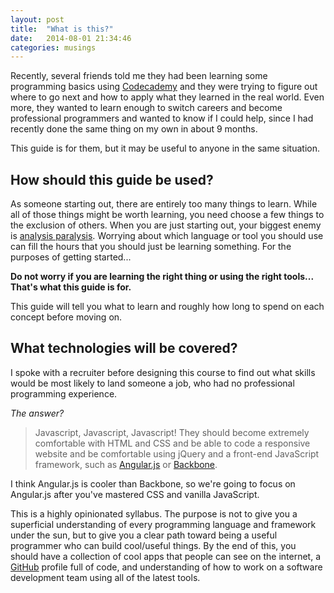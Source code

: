```yaml
---
layout: post
title:  "What is this?"
date:   2014-08-01 21:34:46
categories: musings
---
```


Recently, several friends told me they had been learning some programming basics using [Codecademy](http://www.codecademy.com) and they were trying to figure out where to go next and how to apply what they learned in the real world. Even more, they wanted to learn enough to switch careers and become professional programmers and wanted to know if I could help, since I had recently done the same thing on my own in about 9 months.

This guide is for them, but it may be useful to anyone in the same situation.

## How should this guide be used?

As someone starting out, there are entirely too many things to learn. While all of those things might be worth learning, you need choose a few things to the exclusion of others. When you are just starting out, your biggest enemy is [analysis paralysis](http://en.wikipedia.org/wiki/Analysis_paralysis). Worrying about which language or tool you should use can fill the hours that you should just be learning something. For the purposes of getting started...

**Do not worry if you are learning the right thing or using the right tools... That's what this guide is for.**

This guide will tell you what to learn and roughly how long to spend on each concept before moving on.

## What technologies will be covered?

I spoke with a recruiter before designing this course to find out what skills would be most likely to land someone a job, who had no professional programming experience.

*The answer?*

> Javascript, Javascript, Javascript! They should become extremely comfortable with HTML and CSS and be able to code a responsive website and be comfortable using jQuery and a front-end JavaScript framework, such as [Angular.js](https://angularjs.org) or [Backbone](http://backbonejs.org).

I think Angular.js is cooler than Backbone, so we're going to focus on Angular.js after you've mastered CSS and vanilla JavaScript.

This is a highly opinionated syllabus. The purpose is not to give you a superficial understanding of every programming language and framework under the sun, but to give you a clear path toward being a useful programmer who can build cool/useful things. By the end of this, you should have a collection of cool apps that people can see on the internet, a [GitHub](https://github.com) profile full of code, and understanding of how to work on a software development team using all of the latest tools.